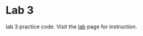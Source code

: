 Lab 3
==========

lab 3 practice code. Visit the [lab](http://bits.usc.edu/cs104/labs/lab03.html) page for instruction.
